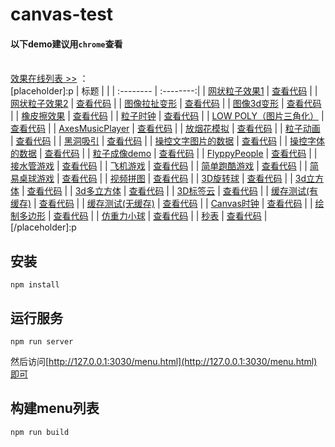 # canvas-test#### 以下demo建议用`chrome`查看<br><br>[效果在线列表 >>](http://whxaxes.github.io/canvas-test/menu.html) ：<br>[placeholder]:p
| 标题 |  |
| :-------- | :--------:|
| [网状粒子效果1](src/Funny-demo/netparticle/net_1.html) | [查看代码](https:/github.com/whxaxes/canvas-test/tree/master/src/Funny-demo/netparticle) || [网状粒子效果2](src/Funny-demo/netparticle/net_2.html) | [查看代码](https:/github.com/whxaxes/canvas-test/tree/master/src/Funny-demo/netparticle) || [图像拉扯变形](src/Funny-demo/transform/demo1.html) | [查看代码](https:/github.com/whxaxes/canvas-test/tree/master/src/Funny-demo/transform) || [图像3d变形](src/Funny-demo/transform/demo2.html) | [查看代码](https:/github.com/whxaxes/canvas-test/tree/master/src/Funny-demo/transform) || [橡皮擦效果](src/Funny-demo/clip/clip.html) | [查看代码](https:/github.com/whxaxes/canvas-test/tree/master/src/Funny-demo/clip) || [粒子时钟](src/Funny-demo/coolClock/index.html) | [查看代码](https:/github.com/whxaxes/canvas-test/tree/master/src/Funny-demo/coolClock) || [LOW POLY（图片三角化）](src/Funny-demo/lowpoly/index.html) | [查看代码](https:/github.com/whxaxes/canvas-test/tree/master/src/Funny-demo/lowpoly) || [AxesMusicPlayer](src/Funny-demo/musicPlayer/index.html) | [查看代码](https:/github.com/whxaxes/canvas-test/tree/master/src/Funny-demo/musicPlayer) || [放烟花模拟](src/Funny-demo/shotFire/shotFire.html) | [查看代码](https:/github.com/whxaxes/canvas-test/tree/master/src/Funny-demo/shotFire) || [粒子动画](src/Particle-demo/animateStep/index.html) | [查看代码](https:/github.com/whxaxes/canvas-test/tree/master/src/Particle-demo/animateStep) || [黑洞吸引](src/Particle-demo/blackhole/blackhole.html) | [查看代码](https:/github.com/whxaxes/canvas-test/tree/master/src/Particle-demo/blackhole) || [操控文字图片的数据](src/Particle-demo/imgdata/controlImgData.html) | [查看代码](https:/github.com/whxaxes/canvas-test/tree/master/src/Particle-demo/imgdata) || [操控字体的数据](src/Particle-demo/imgdata/controlImgData2.html) | [查看代码](https:/github.com/whxaxes/canvas-test/tree/master/src/Particle-demo/imgdata) || [粒子成像demo](src/Particle-demo/orangutan/index.html) | [查看代码](https:/github.com/whxaxes/canvas-test/tree/master/src/Particle-demo/orangutan) || [FlyppyPeople](src/Game-demo/FlppyPeople/index.html) | [查看代码](https:/github.com/whxaxes/canvas-test/tree/master/src/Game-demo/FlppyPeople) || [接水管游戏](src/Game-demo/connectPipe/easyPipes.html) | [查看代码](https:/github.com/whxaxes/canvas-test/tree/master/src/Game-demo/connectPipe) || [飞机游戏](src/Game-demo/planGame/index.html) | [查看代码](https:/github.com/whxaxes/canvas-test/tree/master/src/Game-demo/planGame) || [简单跑酷游戏](src/Game-demo/runningMan/index.html) | [查看代码](https:/github.com/whxaxes/canvas-test/tree/master/src/Game-demo/runningMan) || [简易桌球游戏](src/Game-demo/snooker/snooker.html) | [查看代码](https:/github.com/whxaxes/canvas-test/tree/master/src/Game-demo/snooker) || [视频拼图](src/Game-demo/vedioPintu.html) | [查看代码](https:/github.com/whxaxes/canvas-test/tree/master/src/Game-demo) || [3D旋转球](src/3D-demo/3Dball.html) | [查看代码](https:/github.com/whxaxes/canvas-test/tree/master/src/3D-demo) || [3d立方体](src/3D-demo/3Dcube.html) | [查看代码](https:/github.com/whxaxes/canvas-test/tree/master/src/3D-demo) || [3d多立方体](src/3D-demo/3Dcubes.html) | [查看代码](https:/github.com/whxaxes/canvas-test/tree/master/src/3D-demo) || [3D标签云](src/3D-demo/3Dtag.html) | [查看代码](https:/github.com/whxaxes/canvas-test/tree/master/src/3D-demo) || [缓存测试(有缓存)](src/Other-demo/cache/test.html) | [查看代码](https:/github.com/whxaxes/canvas-test/tree/master/src/Other-demo/cache) || [缓存测试(无缓存)](src/Other-demo/cache/test2.html) | [查看代码](https:/github.com/whxaxes/canvas-test/tree/master/src/Other-demo/cache) || [Canvas时钟](src/Other-demo/clock.html) | [查看代码](https:/github.com/whxaxes/canvas-test/tree/master/src/Other-demo) || [绘制多边形](src/Other-demo/duobianxing.html) | [查看代码](https:/github.com/whxaxes/canvas-test/tree/master/src/Other-demo) || [仿重力小球](src/Other-demo/shotBall.html) | [查看代码](https:/github.com/whxaxes/canvas-test/tree/master/src/Other-demo) || [秒表](src/Other-demo/stopWatch.html) | [查看代码](https:/github.com/whxaxes/canvas-test/tree/master/src/Other-demo) |
[/placeholder]:p## 安装```npm install```## 运行服务```npm run server```然后访问[http://127.0.0.1:3030/menu.html](http://127.0.0.1:3030/menu.html)即可## 构建menu列表```npm run build```